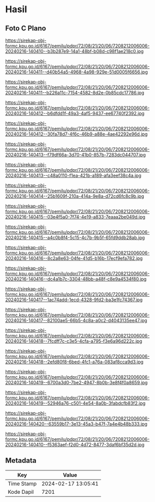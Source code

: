 # Hasil

## Foto C Plano

https://sirekap-obj-formc.kpu.go.id/6167/pemilu/pdpr/72/08/21/20/06/7208212006006-20240216-140410--b3b287e9-14a1-48bf-b08d-c98f1ae218c0.jpg

https://sirekap-obj-formc.kpu.go.id/6167/pemilu/pdpr/72/08/21/20/06/7208212006006-20240216-140411--d40b54a5-4968-4a98-929e-51d0005f6656.jpg

https://sirekap-obj-formc.kpu.go.id/6167/pemilu/pdpr/72/08/21/20/06/7208212006006-20240216-140411--b226a11c-7154-4582-8d2e-0b85cdc17786.jpg

https://sirekap-obj-formc.kpu.go.id/6167/pemilu/pdpr/72/08/21/20/06/7208212006006-20240216-140412--b6dfdd1f-49a3-4af5-9437-ee67740f2392.jpg

https://sirekap-obj-formc.kpu.go.id/6167/pemilu/pdpr/72/08/21/20/06/7208212006006-20240216-140412--30fa78d7-4f6c-46b9-a88e-4ae42292e96d.jpg

https://sirekap-obj-formc.kpu.go.id/6167/pemilu/pdpr/72/08/21/20/06/7208212006006-20240216-140413--f79df66a-3d70-41b0-857b-7283dc044707.jpg

https://sirekap-obj-formc.kpu.go.id/6167/pemilu/pdpr/72/08/21/20/06/7208212006006-20240216-140413--c48a0110-f1ea-421b-a189-afa3eef38c4a.jpg

https://sirekap-obj-formc.kpu.go.id/6167/pemilu/pdpr/72/08/21/20/06/7208212006006-20240216-140414--25b1609f-210a-414a-9e8a-d72cd6fc8c9b.jpg

https://sirekap-obj-formc.kpu.go.id/6167/pemilu/pdpr/72/08/21/20/06/7208212006006-20240216-140415--03e4f5a0-7f74-4e19-a833-7eaaa2be049d.jpg

https://sirekap-obj-formc.kpu.go.id/6167/pemilu/pdpr/72/08/21/20/06/7208212006006-20240216-140415--a4c0b8f4-5c15-4c7b-9b5f-65fd9ddb28ab.jpg

https://sirekap-obj-formc.kpu.go.id/6167/pemilu/pdpr/72/08/21/20/06/7208212006006-20240216-140416--8c2a8e63-04fe-41d5-b16b-17ecf9efa782.jpg

https://sirekap-obj-formc.kpu.go.id/6167/pemilu/pdpr/72/08/21/20/06/7208212006006-20240216-140416--dc4a1b7c-3304-48bb-a48f-c8e9a4534f80.jpg

https://sirekap-obj-formc.kpu.go.id/6167/pemilu/pdpr/72/08/21/20/06/7208212006006-20240216-140417--1ac74add-1ecd-4328-9fd2-ba3e1fc74367.jpg

https://sirekap-obj-formc.kpu.go.id/6167/pemilu/pdpr/72/08/21/20/06/7208212006006-20240216-140417--82100ae5-66b5-4c8a-a0c2-d4043135ee47.jpg

https://sirekap-obj-formc.kpu.go.id/6167/pemilu/pdpr/72/08/21/20/06/7208212006006-20240216-140418--7fcdff7c-c3e5-4cfa-a795-f3e6a96d222c.jpg

https://sirekap-obj-formc.kpu.go.id/6167/pemilu/pdpr/72/08/21/20/06/7208212006006-20240216-140418--2efd80f8-6bed-4fc1-a76a-083af8cca9d3.jpg

https://sirekap-obj-formc.kpu.go.id/6167/pemilu/pdpr/72/08/21/20/06/7208212006006-20240216-140419--6700a3d0-7be2-4947-8b0b-3e8f4f0a8659.jpg

https://sirekap-obj-formc.kpu.go.id/6167/pemilu/pdpr/72/08/21/20/06/7208212006006-20240216-140419--52946a76-c501-4e54-8a0b-3fabdcfb83f2.jpg

https://sirekap-obj-formc.kpu.go.id/6167/pemilu/pdpr/72/08/21/20/06/7208212006006-20240216-140420--63559b17-3e13-45a3-b47f-7a4e4b48b333.jpg

https://sirekap-obj-formc.kpu.go.id/6167/pemilu/pdpr/72/08/21/20/06/7208212006006-20240216-140410--f5363aef-f2d0-4d72-8477-3daf6bf35d2d.jpg


## Metadata

| Key        | Value               |
| ---------- | ------------------- |
| Time Stamp | 2024-02-17 13:05:41 |
| Kode Dapil | 7201                |



